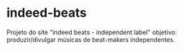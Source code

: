 # indeed-beats
Projeto do site "indeed beats - independent label"
objetivo: produzir/divulgar músicas de beat-makers independentes.
